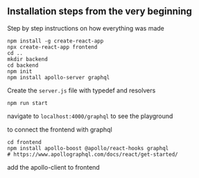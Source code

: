 ## Installation steps from the very beginning

Step by step instructions on how everything was made

```
npm install -g create-react-app
npx create-react-app frontend
cd ..
mkdir backend
cd backend
npm init
npm install apollo-server graphql
```

Create the `server.js` file with typedef and resolvers

```
npm run start
```

navigate to `localhost:4000/graphql` to see the playground

to connect the frontend with graphql
```
cd frontend
npm install apollo-boost @apollo/react-hooks graphql
# https://www.apollographql.com/docs/react/get-started/
```

add the apollo-client to frontend